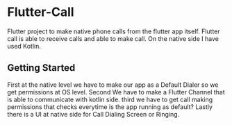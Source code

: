 # Flutter-Call 

Flutter project to make native phone calls from the flutter app itself. Flutter call is able to receive calls and able to make call. On the native side I have used Kotlin.

## Getting Started
First at the native level we have to make our app as a Default Dialer so we get permissions at OS level.
Second We have to make a Flutter Channel that is able to communicate with kotlin side.
third we have to get call making permissions that checks everytime is the app running as default?
Lastly there is a UI at native side for Call Dialing Screen or Ringing.

